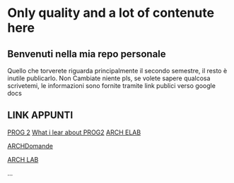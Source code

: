 # Only quality and a lot of contenute here
## Benvenuti nella mia repo personale

Quello che torverete riguarda principalmente il secondo semestre, il resto è inutile publicarlo.
Non Cambiate niente pls, se volete sapere qualcosa scrivetemi,
le informazioni sono fornite tramite link publici verso google docs

## LINK APPUNTI
[PROG 2](https://docs.google.com/document/d/1HgSItuF_dtx4Uf8tVKB-kT5dRAEclo5WALI2UsVFs5A/)
[What i lear about PROG2](https://docs.google.com/document/d/12X69r_GvN6RTFpWaN1EtE_BZrdFnxcRbYpGF9I8fg1M/edit?usp=sharing)
[ARCH ELAB](https://docs.google.com/document/d/1CVY9kO64jYGJ1sEM_ONlc-DGv0lMOvjYKfM5P2io1xI)

[ARCHDomande](https://docs.google.com/document/d/1YRqDnacMOnU_o-mptGHBZ5gKxa-H4WY1YLWnTE4GERQ)

[ARCH LAB](https://docs.google.com/document/d/1oohefCJmYsQLBWvaDIAzssChWDlNXHQmOpcThpm4jUE)

...
